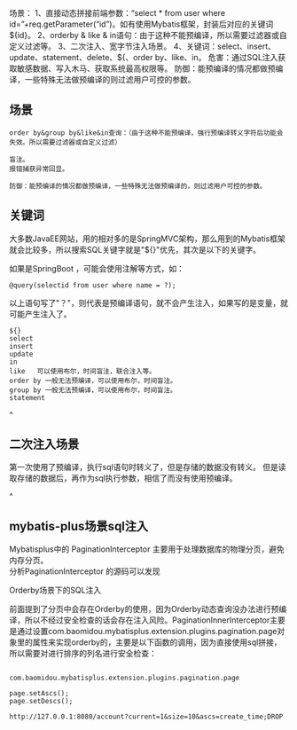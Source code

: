 场景：
  1、直接动态拼接前端参数：“select * from user where id=”+req.getParameter(“id”)。如有使用Mybatis框架，封装后对应的关键词${id}。
  2、orderby & like & in语句：由于这种不能预编译，所以需要过滤器或自定义过滤等。
  3、二次注入、宽字节注入场景。
  4、关键词：select、insert、update、statement、delete、${、order by、like、in。
危害：通过SQL注入获取敏感数据、写入木马、获取系统最高权限等。
防御：能预编译的情况都做预编译，一些特殊无法做预编译的则过滤用户可控的参数。


## **场景**
```
order by&group by&like&in查询：（由于这种不能预编译，强行预编译转义字符后功能会失效。所以需要过滤器或自定义过滤）

盲注。
报错捕获异常回显。

防御：能预编译的情况都做预编译，一些特殊无法做预编译的，则过滤用户可控的参数。
```


## **关键词**
大多数JavaEE网站，用的相对多的是SpringMVC架构，那么用到的Mybatis框架就会比较多，所以搜索SQL关键字就是"${}"优先，其次是以下的关键字。

如果是SpringBoot ，可能会使用注解等方式，如：

```
@query(selectid from user where name = ?);
```

以上语句写了"？"，则代表是预编译语句，就不会产生注入，如果写的是变量，就可能产生注入了。

```
${}
select
insert
update
in
like   可以使用布尔，时间盲注，联合注入等。
order by 一般无法预编译，可以使用布尔，时间盲注。
group by 一般无法预编译，可以使用布尔，时间盲注。
statement
```

^
## **二次注入场景**
第一次使用了预编译，执行sql语句时转义了，但是存储的数据没有转义。
但是读取存储的数据后，再作为sql执行参数，相信了而没有使用预编译。



^
## **mybatis-plus场景sql注入**


Mybatisplus中的 PaginationInterceptor 主要用于处理数据库的物理分页，避免内存分页。\
分析PaginationInterceptor 的源码可以发现

Orderby场景下的SQL注入

前面提到了分页中会存在Orderby的使用，因为Orderby动态查询没办法进行预编译，所以不经过安全检查的话会存在注入风险。PaginationInnerInterceptor主要是通过设置com.baomidou.mybatisplus.extension.plugins.pagination.page对象里的属性来实现orderby的，主要是以下函数的调用，因为直接使用sql拼接，所以需要对进行排序的列名进行安全检查：

```

com.baomidou.mybatisplus.extension.plugins.pagination.page

page.setAscs();
page.setDescs();
```

```
http://127.0.0.1:8080/account?current=1&size=10&ascs=create_time;DROP
```
